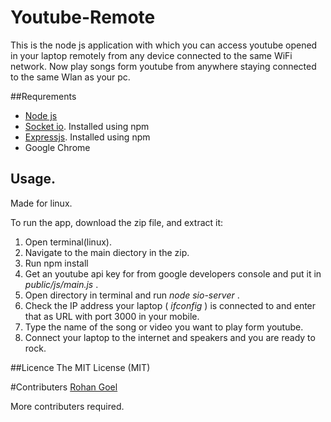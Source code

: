 # Youtube-Remote
This is the node js application with which you can access youtube opened in your laptop remotely from any device connected to the same WiFi network.
Now play songs form youtube from anywhere staying connected to the same Wlan as your pc.

##Requrements
* [Node js](https://nodejs.org/)
* [Socket io](http://socket.io/). Installed using npm
* [Expressjs](http://expressjs.com/). Installed using npm
* Google Chrome

## Usage.

Made for linux.

To run the app, download the zip file, and extract it:

1. Open terminal(linux). 
2. Navigate to the main diectory in the zip.
3. Run npm install
4. Get an youtube api key for from google developers console and put it in *public/js/main.js* .
4. Open directory in terminal and run *node sio-server* .
5. Check the IP address your laptop ( *ifconfig* ) is connected to and enter that as URL with port 3000 in your mobile.
6. Type the name of the song or video you want to play form youtube.   
7. Connect your laptop to the internet and speakers and you are ready to rock.
    
##Licence
The MIT License (MIT)

#Contributers
[Rohan Goel](https://github.com/goelrohan6)

More contributers required. 
    
